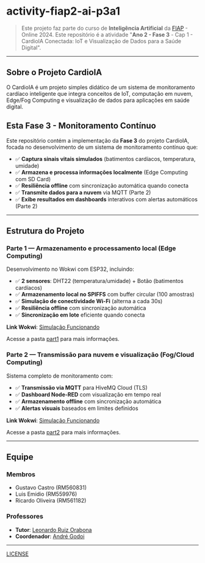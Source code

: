 # activity-fiap2-ai-p3a1 <!-- omit in toc -->

> Este projeto faz parte do curso de **Inteligência Artificial** da [FIAP](https://github.com/fiap) - Online 2024. Este repositório é a atividade "**Ano 2 - Fase 3** - Cap 1 - CardioIA Conectada: IoT e Visualização de Dados para a Saúde Digital".

---

## Sobre o Projeto CardioIA

O CardioIA é um projeto simples didático de um sistema de monitoramento cardíaco inteligente que integra conceitos de IoT, computação em nuvem, Edge/Fog Computing e visualização de dados para aplicações em saúde digital.

## Esta Fase 3 - Monitoramento Contínuo

Este repositório contém a implementação da **Fase 3** do projeto CardioIA, focada no desenvolvimento de um sistema de monitoramento contínuo que:

- ✅ **Captura sinais vitais simulados** (batimentos cardíacos, temperatura, umidade)
- ✅ **Armazena e processa informações localmente** (Edge Computing com SD Card)
- ✅ **Resiliência offline** com sincronização automática quando conecta
- ✅ **Transmite dados para a nuvem** via MQTT (Parte 2)
- ✅ **Exibe resultados em dashboards** interativos com alertas automáticos (Parte 2)

---

## Estrutura do Projeto

### Parte 1 — Armazenamento e processamento local (Edge Computing)

Desenvolvimento no Wokwi com ESP32, incluindo:
- ✅ **2 sensores**: DHT22 (temperatura/umidade) + Botão (batimentos cardíacos)
- ✅ **Armazenamento local no SPIFFS** com buffer circular (100 amostras)
- ✅ **Simulação de conectividade Wi-Fi** (alterna a cada 30s)
- ✅ **Resiliência offline** com sincronização automática
- ✅ **Sincronização em lote** eficiente quando conecta

**Link Wokwi**: [Simulação Funcionando](https://wokwi.com/projects/445383801865359361)

Acesse a pasta [part1](part1) para mais informações.

### Parte 2 — Transmissão para nuvem e visualização (Fog/Cloud Computing)

Sistema completo de monitoramento com:
- ✅ **Transmissão via MQTT** para HiveMQ Cloud (TLS)
- ✅ **Dashboard Node-RED** com visualização em tempo real
- ✅ **Armazenamento offline** com sincronização automática
- ✅ **Alertas visuais** baseados em limites definidos

**Link Wokwi**: [Simulação Funcionando](https://wokwi.com/projects/445631947081068545)

Acesse a pasta [part2](part2) para mais informações.

---

## Equipe

### Membros

- Gustavo Castro (RM560831)
- Luis Emidio (RM559976)
- Ricardo Oliveira (RM561182)

### Professores

- **Tutor**: [Leonardo Ruiz Orabona](https://www.linkedin.com/in/leonardoorabona/)  
- **Coordenador**: [André Godoi](https://www.linkedin.com/in/profandregodoi/)  

---

[LICENSE](LICENSE)